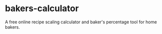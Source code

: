 # bakers-calculator
A free online recipe scaling calculator and baker's percentage tool for home bakers.
